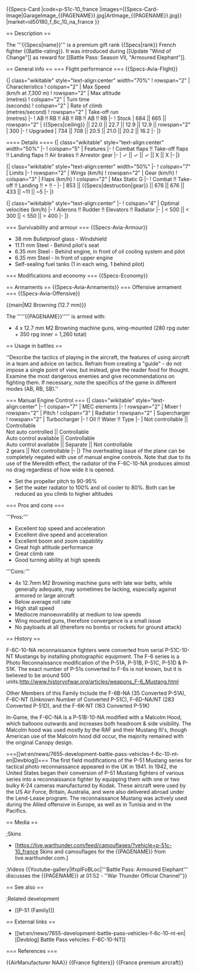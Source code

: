 {{Specs-Card
|code=p-51c-10_france
|images={{Specs-Card-Image|GarageImage_{{PAGENAME}}.jpg|ArtImage_{{PAGENAME}}.jpg}}
|market=id50180_f_6c_10_na_france
}}

== Description ==
<!-- ''In the description, the first part should be about the history of and the creation and combat usage of the aircraft, as well as its key features. In the second part, tell the reader about the aircraft in the game. Insert a screenshot of the vehicle, so that if the novice player does not remember the vehicle by name, he will immediately understand what kind of vehicle the article is talking about.'' -->
The '''{{Specs|name}}''' is a premium gift rank {{Specs|rank}} French fighter {{Battle-rating}}. It was introduced during [[Update "Wind of Change"]] as reward for [[Battle Pass: Season VII, "Armoured Elephant"]].

== General info ==
=== Flight performance ===
{{Specs-Avia-Flight}}
<!-- ''Describe how the aircraft behaves in the air. Speed, manoeuvrability, acceleration and allowable loads - these are the most important characteristics of the vehicle.'' -->

{| class="wikitable" style="text-align:center" width="70%"
! rowspan="2" | Characteristics
! colspan="2" | Max Speed<br>(km/h at 7,300 m)
! rowspan="2" | Max altitude<br>(metres)
! colspan="2" | Turn time<br>(seconds)
! colspan="2" | Rate of climb<br>(metres/second)
! rowspan="2" | Take-off run<br>(metres)
|-
! AB !! RB !! AB !! RB !! AB !! RB
|-
! Stock
| 684 || 665 || rowspan="2" | {{Specs|ceiling}} || 22.0 || 22.7 || 12.9 || 12.9 || rowspan="2" | 300
|-
! Upgraded
| 734 || 708 || 20.5 || 21.0 || 20.2 || 16.2
|-
|}

==== Details ====
{| class="wikitable" style="text-align:center" width="50%"
|-
! colspan="5" | Features
|-
! Combat flaps !! Take-off flaps !! Landing flaps !! Air brakes !! Arrestor gear
|-
| ✓ || ✓ || ✓ || X || X     <!-- ✓ -->
|-
|}

{| class="wikitable" style="text-align:center" width="50%"
|-
! colspan="7" | Limits
|-
! rowspan="2" | Wings (km/h)
! rowspan="2" | Gear (km/h)
! colspan="3" | Flaps (km/h)
! colspan="2" | Max Static G
|-
! Combat !! Take-off !! Landing !! + !! -
|-
| 853 <!-- {{Specs|destruction|body}} --> || {{Specs|destruction|gear}} || 676 || 676 || 433 || ~11 || ~5
|-
|}

{| class="wikitable" style="text-align:center"
|-
! colspan="4" | Optimal velocities (km/h)
|-
! Ailerons !! Rudder !! Elevators !! Radiator
|-
| < 500 || < 300 || < 550 || > 400
|-
|}

=== Survivability and armour ===
{{Specs-Avia-Armour}}
<!-- ''Examine the survivability of the aircraft. Note how vulnerable the structure is and how secure the pilot is, whether the fuel tanks are armoured, etc. Describe the armour, if there is any, and also mention the vulnerability of other critical aircraft systems.'' -->

* 38 mm Bulletproof glass - Windshield
* 11.11 mm Steel - Behind pilot's seat
* 6.35 mm Steel - Behind engine, in front of oil cooling system and pilot
* 6.35 mm Steel - In front of upper engine
* Self-sealing fuel tanks (1 in each wing, 1 behind pilot)

=== Modifications and economy ===
{{Specs-Economy}}

== Armaments ==
{{Specs-Avia-Armaments}}
=== Offensive armament ===
{{Specs-Avia-Offensive}}
<!-- ''Describe the offensive armament of the aircraft, if any. Describe how effective the cannons and machine guns are in a battle, and also what belts or drums are better to use. If there is no offensive weaponry, delete this subsection.'' -->
{{main|M2 Browning (12.7 mm)}}

The '''''{{PAGENAME}}''''' is armed with:

* 4 x 12.7 mm M2 Browning machine guns, wing-mounted (280 rpg outer + 350 rpg inner = 1,260 total)

== Usage in battles ==
<!-- ''Describe the tactics of playing in the aircraft, the features of using aircraft in a team and advice on tactics. Refrain from creating a "guide" - do not impose a single point of view, but instead, give the reader food for thought. Examine the most dangerous enemies and give recommendations on fighting them. If necessary, note the specifics of the game in different modes (AB, RB, SB).'' -->
''Describe the tactics of playing in the aircraft, the features of using aircraft in a team and advice on tactics. Refrain from creating a "guide" - do not impose a single point of view, but instead, give the reader food for thought. Examine the most dangerous enemies and give recommendations on fighting them. If necessary, note the specifics of the game in different modes (AB, RB, SB).''

=== Manual Engine Control ===
{| class="wikitable" style="text-align:center"
|-
! colspan="7" | MEC elements
|-
! rowspan="2" | Mixer
! rowspan="2" | Pitch
! colspan="3" | Radiator
! rowspan="2" | Supercharger
! rowspan="2" | Turbocharger
|-
! Oil !! Water !! Type
|-
| Not controllable || Controllable<br>Not auto controlled || Controllable<br>Auto control available || Controllable<br>Auto control available || Separate || Not controllable<br>2 gears || Not controllable
|-
|}
The overheating issue of the plane can be completely negated with use of manual engine controls. Note that due to its use of the Meredith effect, the radiator of the F-6C-10-NA produces almost no drag regardless of how wide it is opened.

* Set the propeller pitch to 90-95%
* Set the water radiator to 100% and oil cooler to 80%. Both can be reduced as you climb to higher altitudes

=== Pros and cons ===
<!-- ''Summarise and briefly evaluate the vehicle in terms of its characteristics and combat effectiveness. Mark its pros and cons in the bulleted list. Try not to use more than 6 points for each of the characteristics. Avoid using categorical definitions such as "bad", "good" and the like - use substitutions with softer forms such as "inadequate" and "effective".'' -->

'''Pros:'''

* Excellent top speed and acceleration 
* Excellent dive speed and acceleration
* Excellent boom and zoom capability 
* Great high altitude performance
* Great climb rate 
* Good turning ability at high speeds

'''Cons:'''

* 4x 12.7mm M2 Browning machine guns with late war belts, while generally adequate, may sometimes be lacking, especially against armored or large aircraft 
* Below average roll rate
* High stall speed 
* Mediocre manoeuvrability at medium to low speeds
* Wing mounted guns, therefore convergence is a small issue 
* No payloads at all (therefore no bombs or rockets for ground attack) 

== History ==
<!-- ''Describe the history of the creation and combat usage of the aircraft in more detail than in the introduction. If the historical reference turns out to be too long, take it to a separate article, taking a link to the article about the vehicle and adding a block "/History" (example: <nowiki>https://wiki.warthunder.com/(Vehicle-name)/History</nowiki>) and add a link to it here using the <code>main</code> template. Be sure to reference text and sources by using <code><nowiki><ref></ref></nowiki></code>, as well as adding them at the end of the article with <code><nowiki><references /></nowiki></code>. This section may also include the vehicle's dev blog entry (if applicable) and the in-game encyclopedia description (under <code><nowiki>=== In-game description ===</nowiki></code>, also if applicable).'' -->

F-6C-10-NA reconnaissance fighters were converted from serial P-51C-10-NT Mustangs by installing photographic equipment. The F-6 series is a Photo Reconnaissance modification of the P-51A, P-51B, P-51C, P-51D & P-51K. The exact number of P-51s converted to F-6s is not known, but it is believed to be around 500 units.<ref>http://www.historyofwar.org/articles/weapons_F-6_Mustang.html</ref>

Other Members of this Family Include the F-6B-NA (35 Converted P-51A), F-6C-NT (Unknown Number of Converted P-51C), F-6D-NA/NT (283 Converted P-51D), and the F-6K-NT (163 Converted P-51K)

In-Game, the F-6C-NA is a P-51B-10-NA modified with a Malcolm Hood, which balloons outwards and increases both headroom & side visibility. The Malcolm hood was used mostly by the RAF and their Mustang III's, though American use of the Malcolm hood did occur, the majority remained with the original Canopy design.

===[[wt:en/news/7655-development-battle-pass-vehicles-f-6c-10-nt-en|Devblog]]===
The first field modifications of the P-51 Mustang series for tactical photo reconnaissance appeared in the UK in 1941. In 1942, the United States began their conversion of P-51 Mustang fighters of various series into a reconnaissance fighter by equipping them with one or two bulky K-24 cameras manufactured by Kodak. These aircraft were used by the US Air Force, Britain, Australia, and were also delivered abroad under the Lend-Lease program. The reconnaissance Mustang was actively used during the Allied offensive in Europe, as well as in Tunisia and in the Pacifics.

== Media ==
<!-- ''Excellent additions to the article would be video guides, screenshots from the game, and photos.'' -->

;Skins

* [https://live.warthunder.com/feed/camouflages/?vehicle=p-51c-10_france Skins and camouflages for the {{PAGENAME}} from live.warthunder.com.]

;Videos
{{Youtube-gallery|IfxpIFoBLoc|'''Battle Pass: Armoured Elephant''' discusses the {{PAGENAME}} at 01:52 - ''War Thunder Official Channel''}}

== See also ==
<!-- ''Links to the articles on the War Thunder Wiki that you think will be useful for the reader, for example:''
* ''reference to the series of the aircraft;''
* ''links to approximate analogues of other nations and research trees.'' -->

;Related development

* [[P-51 (Family)]]

== External links ==
<!-- ''Paste links to sources and external resources, such as:''
* ''topic on the official game forum;''
* ''other literature.'' -->

* [[wt:en/news/7655-development-battle-pass-vehicles-f-6c-10-nt-en|[Devblog] Battle Pass vehicles: F-6C-10-NT]]

=== References ===
<references />

{{AirManufacturer NAA}}
{{France fighters}}
{{France premium aircraft}}